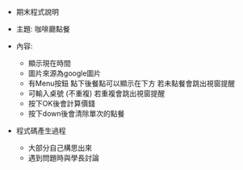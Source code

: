 * 期末程式說明
  
* 主題: 咖啡廳點餐

* 內容: 
    * 顯示現在時間
    * 圖片來源為google圖片
    * 有Menu按鈕 點下後餐點可以顯示在下方 若未點餐會跳出視窗提醒
    * 可輸入桌號 (不重複) 若重複會跳出視窗提醒
    * 按下OK後會計算價錢
    * 按下down後會清除單次的點餐

* 程式碼產生過程
  * 大部分自己構思出來
  * 遇到問題時與學長討論
　